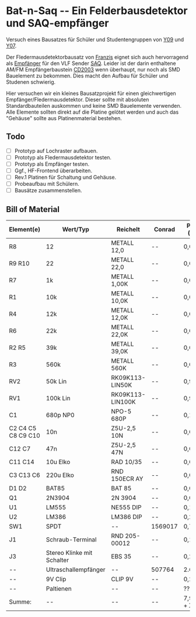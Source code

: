 # Bat-n-Saq -- Ein Felderbausdetektor und SAQ-empfänger

Versuch eines Bausatzes für Schüler und Studentengruppen von [Y09](https://www.darc.de/der-club/distrikte/y/ortsverbaende/09/) und [Y07](https://www.darc.de/der-club/distrikte/y/ortsverbaende/07/).

Der Fledermausdetektorbausatz von [Franzis](https://www.franzis.de/maker/bausaetze/fledermausdetektor-zum-selberbauen-bausatz) eignet sich auch hervorragend als [Empfänger](https://www.youtube.com/watch?v=Cch6r8CrXTE) für den VLF Sender [SAQ](https://alexander.n.se/die-radiostation-saq-grimeton/?lang=de). Leider ist der darin enthaltene AM/FM Empfängerbaustein [CD2003](http://www.ak-modul-bus.de/stat/am_fm_empfaenger_cd2003,pd950!0,,CD2003.html) wenn überhaupt, nur noch als SMD Bauelement zu bekommen. Dies macht den Aufbau für Schüler und Studenen schwierig. 

Hier versuchen wir ein kleines Bausatzprojekt für einen gleichwertigen Empfänger/Fledermausdetektor. Dieser sollte mit absoluten Standardbauteilen auskommen und keine SMD Bauelemente verwenden. Alle Elemente sollten direkt auf die Platine gelötet werden und auch das "Gehäuse" sollte aus Platinenmaterial bestehen.

## Todo
 - [ ] Prototyp auf Lochraster aufbauen.
 - [ ] Prototyp als Fledermausdetektor testen.
 - [ ] Prototyp als Empfänger testen.
 - [ ] Ggf., HF-Frontend überarbeiten.
 - [ ] Rev.1 Platinen für Schaltung und Gehäuse.
 - [ ] Probeaufbau mit Schülern.
 - [ ] Bausätze zusammenstellen.

## Bill of Material
| Element(e) | Wert/Typ |  Reichelt  | Conrad | Preis (10) |
| ---------- | -------- | ---------- | ------ | ---------- |
| R8         | 12 | METALL 12,0 | -- | 0,049€ |
| R9 R10     | 22 | METALL 22,0 | -- | 0,049€ |
| R7         | 1k | METALL 1,00K | -- | 0,049€ |
| R1         | 10k | METALL 10,0K | -- | 0,049€ |
| R4         | 12k | METALL 12,0K | -- | 0,049€ |
| R6         | 22k | METALL 22,0K | -- | 0,049€ |
| R2 R5      | 39k | METALL 39,0K | -- | 0,049€ |
| R3         | 560k | METALL 560K | -- | 0,049€ |
| RV2        | 50k Lin | RK09K113-LIN50K | -- | 0,99€ |
| RV1        | 100k Lin | RK09K113-LIN100K | -- | 0,99€ |
| C1         | 680p NP0 | NPO-5 680P | -- | 0,10€ |
| C2 C4 C5 C8 C9 C10 | 10n | Z5U-2,5 10N| -- | 0,05€ |
| C12 C7     | 47n | Z5U-2,5 47N | -- | 0,07€ |
| C11 C14    | 10u Elko | RAD 10/35| -- | 0,02€ |
| C3 C13 C6  | 220u Elko | RND 150ECR AY | -- | 0,06€ |
| D1 D2      | BAT85 | BAT 85 | -- | 0,08€ |
| Q1         | 2N3904 | 2N 3904| -- | 0,04€ |
| U1         | LM555 | NE555 DIP | -- | 0,17€ |
| U2         | LM386 | LM386 DIP | -- | 0,22€ |
| SW1        | SPDT | -- | 1569017 | 0,71€ |
| J1         | Schraub-Terminal  | RND 205-00012 | -- | 0,19€ |
| J3         | Stereo Klinke mit Schalter | EBS 35 | -- | 0,29€ |
| --         | Ultraschallempfänger | -- | 507764 | 2.61€ | 
| --         | 9V Clip | CLIP 9V | -- | 0,29€ |
| --         | Paltienen | -- | -- | ???€ |
| Summe:     | -- | -- | -- | 7,91€ + X |   

